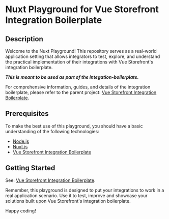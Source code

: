 # Nuxt Playground for Vue Storefront Integration Boilerplate

## Description

Welcome to the Nuxt Playground! This repository serves as a real-world application setting that allows integrators to test, explore, and understand the practical implementation of their integrations with Vue Storefront's integration boilerplate. 

***This is meant to be used as part of the integation-boilerplate.***

For comprehensive information, guides, and details of the integration boilerplate, please refer to the parent project: [Vue Storefront Integration Boilerplate](https://github.com/vuestorefront/integration-boilerplate).

## Prerequisites

To make the best use of this playground, you should have a basic understanding of the following technologies:

- [Node.js](https://nodejs.org/)
- [Nuxt.js](https://nuxt.com/)
- [Vue Storefront Integration Boilerplate](https://github.com/vuestorefront/integration-boilerplate)

## Getting Started

See: [Vue Storefront Integration Boilerplate](https://github.com/vuestorefront/integration-boilerplate).

Remember, this playground is designed to put your integrations to work in a real application scenario. Use it to test, improve and showcase your solutions built upon Vue Storefront's integration boilerplate.

Happy coding!
